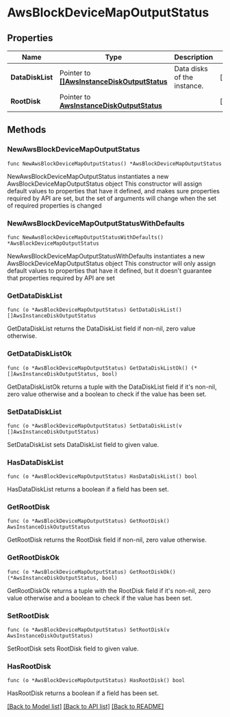# AwsBlockDeviceMapOutputStatus

## Properties

Name | Type | Description | Notes
------------ | ------------- | ------------- | -------------
**DataDiskList** | Pointer to [**[]AwsInstanceDiskOutputStatus**](AwsInstanceDiskOutputStatus.md) | Data disks of the instance. | [optional] 
**RootDisk** | Pointer to [**AwsInstanceDiskOutputStatus**](AwsInstanceDiskOutputStatus.md) |  | [optional] 

## Methods

### NewAwsBlockDeviceMapOutputStatus

`func NewAwsBlockDeviceMapOutputStatus() *AwsBlockDeviceMapOutputStatus`

NewAwsBlockDeviceMapOutputStatus instantiates a new AwsBlockDeviceMapOutputStatus object
This constructor will assign default values to properties that have it defined,
and makes sure properties required by API are set, but the set of arguments
will change when the set of required properties is changed

### NewAwsBlockDeviceMapOutputStatusWithDefaults

`func NewAwsBlockDeviceMapOutputStatusWithDefaults() *AwsBlockDeviceMapOutputStatus`

NewAwsBlockDeviceMapOutputStatusWithDefaults instantiates a new AwsBlockDeviceMapOutputStatus object
This constructor will only assign default values to properties that have it defined,
but it doesn't guarantee that properties required by API are set

### GetDataDiskList

`func (o *AwsBlockDeviceMapOutputStatus) GetDataDiskList() []AwsInstanceDiskOutputStatus`

GetDataDiskList returns the DataDiskList field if non-nil, zero value otherwise.

### GetDataDiskListOk

`func (o *AwsBlockDeviceMapOutputStatus) GetDataDiskListOk() (*[]AwsInstanceDiskOutputStatus, bool)`

GetDataDiskListOk returns a tuple with the DataDiskList field if it's non-nil, zero value otherwise
and a boolean to check if the value has been set.

### SetDataDiskList

`func (o *AwsBlockDeviceMapOutputStatus) SetDataDiskList(v []AwsInstanceDiskOutputStatus)`

SetDataDiskList sets DataDiskList field to given value.

### HasDataDiskList

`func (o *AwsBlockDeviceMapOutputStatus) HasDataDiskList() bool`

HasDataDiskList returns a boolean if a field has been set.

### GetRootDisk

`func (o *AwsBlockDeviceMapOutputStatus) GetRootDisk() AwsInstanceDiskOutputStatus`

GetRootDisk returns the RootDisk field if non-nil, zero value otherwise.

### GetRootDiskOk

`func (o *AwsBlockDeviceMapOutputStatus) GetRootDiskOk() (*AwsInstanceDiskOutputStatus, bool)`

GetRootDiskOk returns a tuple with the RootDisk field if it's non-nil, zero value otherwise
and a boolean to check if the value has been set.

### SetRootDisk

`func (o *AwsBlockDeviceMapOutputStatus) SetRootDisk(v AwsInstanceDiskOutputStatus)`

SetRootDisk sets RootDisk field to given value.

### HasRootDisk

`func (o *AwsBlockDeviceMapOutputStatus) HasRootDisk() bool`

HasRootDisk returns a boolean if a field has been set.


[[Back to Model list]](../README.md#documentation-for-models) [[Back to API list]](../README.md#documentation-for-api-endpoints) [[Back to README]](../README.md)


